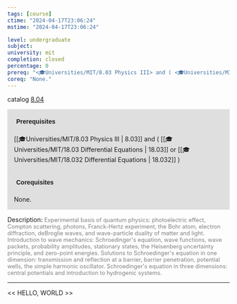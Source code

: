 ```yaml
---
tags: [course]
ctime: "2024-04-17T23:06:24"
mstime: "2024-04-17T23:06:24"

level: undergraduate
subject: 
university: mit
completion: closed
percentage: 0
prereq: "<🎓Universities/MIT/8.03 Physics III> and ( <🎓Universities/MIT/18.03 Differential Equations> or <🎓Universities/MIT/18.032 Differential Equations> )"
coreq: "None."
---
```


catalog [8.04](http://student.mit.edu/catalog/m8a.html#8.04)

<span style="display: block; padding: 15px; background-color: rgb(100, 100, 100, 0.2);"><font id="m_prereq3687_0" style="display: block; font-family: Arial, sans-serif; font-weight: bold; padding: 5px">Prerequisites</font><br><span id="prereq3687_0">[[🎓Universities/MIT/8.03 Physics III | 8.03]] and ( [[🎓Universities/MIT/18.03 Differential Equations | 18.03]] or [[🎓Universities/MIT/18.032 Differential Equations | 18.032]] )</span></span>
<span style="display: block; padding: 15px; background-color: rgb(100, 100, 100, 0.2);"><font id="m_coreq3687_0" style="display: block; font-family: Arial, sans-serif; font-weight: bold; padding: 5px">Corequisites</font><br><span id="coreq3687_0">None.</span></span>

<font style="">Description:</font>
<font style="color: grey; font-size: 0.8rem;">Experimental basis of quantum physics: photoelectric effect, Compton scattering, photons, Franck-Hertz experiment, the Bohr atom, electron diffraction, deBroglie waves, and wave-particle duality of matter and light. Introduction to wave mechanics: Schroedinger's equation, wave functions, wave packets, probability amplitudes, stationary states, the Heisenberg uncertainty principle, and zero-point energies. Solutions to Schroedinger's equation in one dimension: transmission and reflection at a barrier, barrier penetration, potential wells, the simple harmonic oscillator. Schroedinger's equation in three dimensions: central potentials and introduction to hydrogenic systems.</font>



---

<< HELLO, WORLD >>
